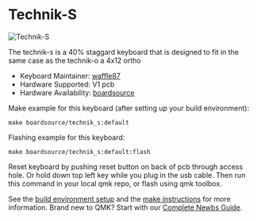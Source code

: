 # Technik-S

![Technik-S](https://i.imgur.com/0QLgu5V.jpeg)

The technik-s is a 40% staggard keyboard that is designed to fit in the same case as the technik-o a 4x12 ortho

* Keyboard Maintainer: [waffle87](https://github.com/waffle87)
* Hardware Supported: V1 pcb
* Hardware Availability: [boardsource](https://boardsource.xyz/store/5ffb9b01edd0447f8023fdb2)

Make example for this keyboard (after setting up your build environment):

    make boardsource/technik_s:default

Flashing example for this keyboard:

    make boardsource/technik_s:default:flash

Reset keyboard by pushing reset button on back of pcb through access hole. Or hold down top left key while you plug in the usb cable.
Then run this command in your local qmk repo, or flash using qmk toolbox.

See the [build environment setup](https://docs.qmk.fm/#/getting_started_build_tools) and the [make instructions](https://docs.qmk.fm/#/getting_started_make_guide) for more information. Brand new to QMK? Start with our [Complete Newbs Guide](https://docs.qmk.fm/#/newbs).
